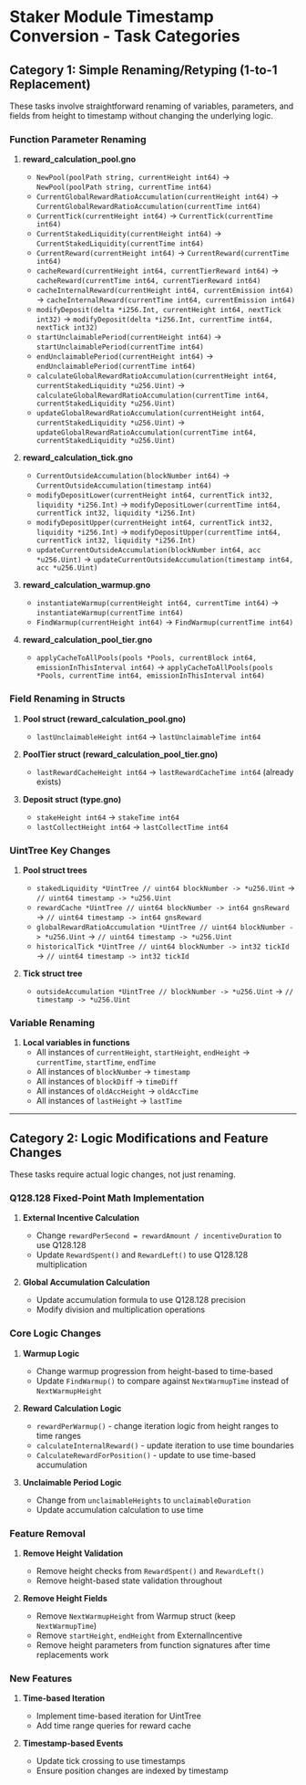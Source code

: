 # Staker Module Timestamp Conversion - Task Categories

## Category 1: Simple Renaming/Retyping (1-to-1 Replacement)

These tasks involve straightforward renaming of variables, parameters, and fields from height to timestamp without changing the underlying logic.

### Function Parameter Renaming

1. **reward_calculation_pool.gno**
   - `NewPool(poolPath string, currentHeight int64)` → `NewPool(poolPath string, currentTime int64)`
   - `CurrentGlobalRewardRatioAccumulation(currentHeight int64)` → `CurrentGlobalRewardRatioAccumulation(currentTime int64)`
   - `CurrentTick(currentHeight int64)` → `CurrentTick(currentTime int64)`
   - `CurrentStakedLiquidity(currentHeight int64)` → `CurrentStakedLiquidity(currentTime int64)`
   - `CurrentReward(currentHeight int64)` → `CurrentReward(currentTime int64)`
   - `cacheReward(currentHeight int64, currentTierReward int64)` → `cacheReward(currentTime int64, currentTierReward int64)`
   - `cacheInternalReward(currentHeight int64, currentEmission int64)` → `cacheInternalReward(currentTime int64, currentEmission int64)`
   - `modifyDeposit(delta *i256.Int, currentHeight int64, nextTick int32)` → `modifyDeposit(delta *i256.Int, currentTime int64, nextTick int32)`
   - `startUnclaimablePeriod(currentHeight int64)` → `startUnclaimablePeriod(currentTime int64)`
   - `endUnclaimablePeriod(currentHeight int64)` → `endUnclaimablePeriod(currentTime int64)`
   - `calculateGlobalRewardRatioAccumulation(currentHeight int64, currentStakedLiquidity *u256.Uint)` → `calculateGlobalRewardRatioAccumulation(currentTime int64, currentStakedLiquidity *u256.Uint)`
   - `updateGlobalRewardRatioAccumulation(currentHeight int64, currentStakedLiquidity *u256.Uint)` → `updateGlobalRewardRatioAccumulation(currentTime int64, currentStakedLiquidity *u256.Uint)`

2. **reward_calculation_tick.gno**
   - `CurrentOutsideAccumulation(blockNumber int64)` → `CurrentOutsideAccumulation(timestamp int64)`
   - `modifyDepositLower(currentHeight int64, currentTick int32, liquidity *i256.Int)` → `modifyDepositLower(currentTime int64, currentTick int32, liquidity *i256.Int)`
   - `modifyDepositUpper(currentHeight int64, currentTick int32, liquidity *i256.Int)` → `modifyDepositUpper(currentTime int64, currentTick int32, liquidity *i256.Int)`
   - `updateCurrentOutsideAccumulation(blockNumber int64, acc *u256.Uint)` → `updateCurrentOutsideAccumulation(timestamp int64, acc *u256.Uint)`

3. **reward_calculation_warmup.gno**
   - `instantiateWarmup(currentHeight int64, currentTime int64)` → `instantiateWarmup(currentTime int64)`
   - `FindWarmup(currentHeight int64)` → `FindWarmup(currentTime int64)`

4. **reward_calculation_pool_tier.gno**
   - `applyCacheToAllPools(pools *Pools, currentBlock int64, emissionInThisInterval int64)` → `applyCacheToAllPools(pools *Pools, currentTime int64, emissionInThisInterval int64)`

### Field Renaming in Structs

1. **Pool struct (reward_calculation_pool.gno)**
   - `lastUnclaimableHeight int64` → `lastUnclaimableTime int64`

2. **PoolTier struct (reward_calculation_pool_tier.gno)**
   - `lastRewardCacheHeight int64` → `lastRewardCacheTime int64` (already exists)

3. **Deposit struct (type.gno)**
   - `stakeHeight int64` → `stakeTime int64`
   - `lastCollectHeight int64` → `lastCollectTime int64`

### UintTree Key Changes

1. **Pool struct trees**
   - `stakedLiquidity *UintTree // uint64 blockNumber -> *u256.Uint` → `// uint64 timestamp -> *u256.Uint`
   - `rewardCache *UintTree // uint64 blockNumber -> int64 gnsReward` → `// uint64 timestamp -> int64 gnsReward`
   - `globalRewardRatioAccumulation *UintTree // uint64 blockNumber -> *u256.Uint` → `// uint64 timestamp -> *u256.Uint`
   - `historicalTick *UintTree // uint64 blockNumber -> int32 tickId` → `// uint64 timestamp -> int32 tickId`

2. **Tick struct tree**
   - `outsideAccumulation *UintTree // blockNumber -> *u256.Uint` → `// timestamp -> *u256.Uint`

### Variable Renaming

1. **Local variables in functions**
   - All instances of `currentHeight`, `startHeight`, `endHeight` → `currentTime`, `startTime`, `endTime`
   - All instances of `blockNumber` → `timestamp`
   - All instances of `blockDiff` → `timeDiff`
   - All instances of `oldAccHeight` → `oldAccTime`
   - All instances of `lastHeight` → `lastTime`

---

## Category 2: Logic Modifications and Feature Changes

These tasks require actual logic changes, not just renaming.

### Q128.128 Fixed-Point Math Implementation

1. **External Incentive Calculation**
   - Change `rewardPerSecond = rewardAmount / incentiveDuration` to use Q128.128
   - Update `RewardSpent()` and `RewardLeft()` to use Q128.128 multiplication

2. **Global Accumulation Calculation**
   - Update accumulation formula to use Q128.128 precision
   - Modify division and multiplication operations

### Core Logic Changes

1. **Warmup Logic**
   - Change warmup progression from height-based to time-based
   - Update `FindWarmup()` to compare against `NextWarmupTime` instead of `NextWarmupHeight`

2. **Reward Calculation Logic**
   - `rewardPerWarmup()` - change iteration logic from height ranges to time ranges
   - `calculateInternalReward()` - update iteration to use time boundaries
   - `CalculateRewardForPosition()` - update to use time-based accumulation

3. **Unclaimable Period Logic**
   - Change from `unclaimableHeights` to `unclaimableDuration`
   - Update accumulation calculation to use time

### Feature Removal

1. **Remove Height Validation**
   - Remove height checks from `RewardSpent()` and `RewardLeft()`
   - Remove height-based state validation throughout

2. **Remove Height Fields**
   - Remove `NextWarmupHeight` from Warmup struct (keep `NextWarmupTime`)
   - Remove `startHeight`, `endHeight` from ExternalIncentive
   - Remove height parameters from function signatures after time replacements work

### New Features

1. **Time-based Iteration**
   - Implement time-based iteration for UintTree
   - Add time range queries for reward cache

2. **Timestamp-based Events**
   - Update tick crossing to use timestamps
   - Ensure position changes are indexed by timestamp